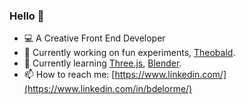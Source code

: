 ### Hello 👋

- 💻 A Creative Front End Developer
- 🔭 Currently working on fun experiments, [Theobald](https://github.com/benoitdelorme/theobald).
- 🌱 Currently learning [Three.js](https://threejs.org/), [Blender](https://www.blender.org/).
- 📫 How to reach me: [https://www.linkedin.com/](https://www.linkedin.com/in/bdelorme/)
